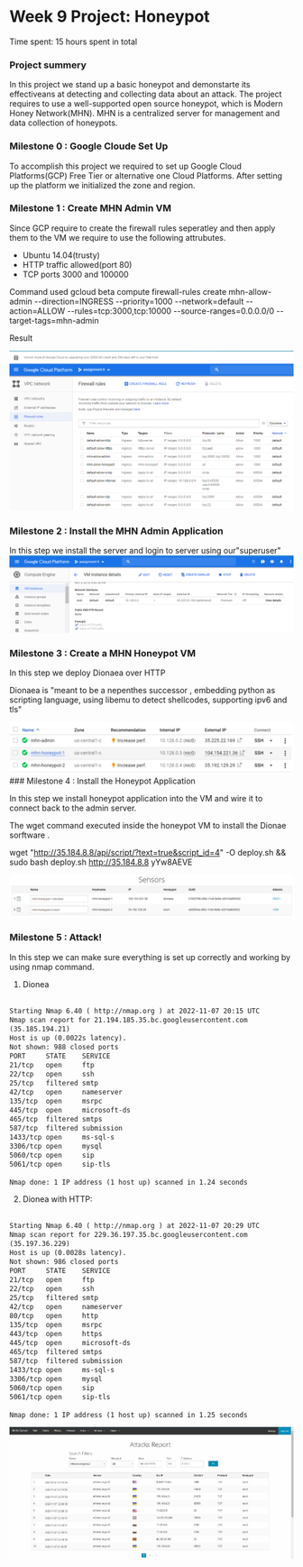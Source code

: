 # Week 9 Project: Honeypot

Time spent: 15 hours spent in total

### Project summery 

In this project we stand up a basic honeypot and demonstarte its effectiveans at detecting and collecting data about an attack. The project requires to use a well-supported open source honeypot, which is Modern Honey Network(MHN). MHN is a centralized server for management and data collection of honeypots.

### Milestone 0 : Google Cloude Set Up

To accomplish this project we required to set up Google Cloud Platforms(GCP) Free Tier or alternative one Cloud Platforms. After setting up the platform we initialized the zone and region.

### Milestone 1 : Create MHN Admin VM 

Since GCP require to create the firewall rules seperatley and then apply them to the VM we require to use the following attrubutes.

- Ubuntu 14.04(trusty)
- HTTP traffic allowed(port 80)
- TCP ports 3000 and 100000

Command used 
gcloud beta compute firewall-rules create mhn-allow-admin --direction=INGRESS --priority=1000 --network=default --action=ALLOW --rules=tcp:3000,tcp:10000 --source-ranges=0.0.0.0/0 --target-tags=mhn-admin

Result 

<img src="M1.png"/>

### Milestone 2 : Install the MHN Admin Application 

In this step we install the server and login to server using our"superuser"
<img src="M2.png"/>

### Milestone 3 : Create a MHN Honeypot VM 

In this step we deploy Dionaea over HTTP

Dionaea is "meant to be a nepenthes successor , embedding python as scripting language, using libemu to detect shellcodes, supporting ipv6 and tls"

<img src="M3.png"/>
### Milestone 4 : Install the Honeypot Application

In this step we install honeypot application into the VM and wire it to connect back to the admin server.

The wget command executed inside the honeypot VM to install the Dionae sorftware .

wget "http://35.184.8.8/api/script/?text=true&script_id=4" -O deploy.sh && sudo bash deploy.sh http://35.184.8.8 yYw8AEVE

<img src="M4.png"/>

### Milestone 5 : Attack!

In this step we can make sure everything is set up correctly and working by using nmap command.
1) Dionea
```sigintz@mhn-honeypot-1:~$ nmap 35.185.194.21

Starting Nmap 6.40 ( http://nmap.org ) at 2022-11-07 20:15 UTC
Nmap scan report for 21.194.185.35.bc.googleusercontent.com (35.185.194.21)
Host is up (0.0022s latency).
Not shown: 988 closed ports
PORT     STATE    SERVICE
21/tcp   open     ftp
22/tcp   open     ssh
25/tcp   filtered smtp
42/tcp   open     nameserver
135/tcp  open     msrpc
445/tcp  open     microsoft-ds
465/tcp  filtered smtps
587/tcp  filtered submission
1433/tcp open     ms-sql-s
3306/tcp open     mysql
5060/tcp open     sip
5061/tcp open     sip-tls

Nmap done: 1 IP address (1 host up) scanned in 1.24 seconds
```

2) Dionea with HTTP:
```sigintz@mhn-honeypot-2:~$ nmap 35.197.36.229

Starting Nmap 6.40 ( http://nmap.org ) at 2022-11-07 20:29 UTC
Nmap scan report for 229.36.197.35.bc.googleusercontent.com (35.197.36.229)
Host is up (0.0028s latency).
Not shown: 986 closed ports
PORT     STATE    SERVICE
21/tcp   open     ftp
22/tcp   open     ssh
25/tcp   filtered smtp
42/tcp   open     nameserver
80/tcp   open     http
135/tcp  open     msrpc
443/tcp  open     https
445/tcp  open     microsoft-ds
465/tcp  filtered smtps
587/tcp  filtered submission
1433/tcp open     ms-sql-s
3306/tcp open     mysql
5060/tcp open     sip
5061/tcp open     sip-tls

Nmap done: 1 IP address (1 host up) scanned in 1.25 seconds
```
<img src="M5-1.png"/>


